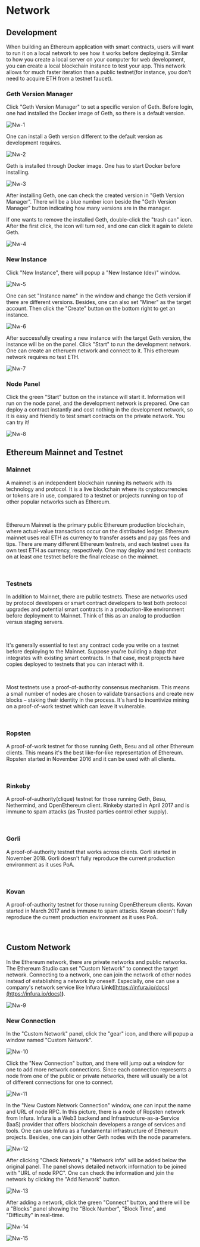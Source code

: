 # Network

## Development

When building an Ethereum application with smart contracts, users will want to run it on a local network to see how it works before deploying it. Similar to how you create a local server on your computer for web development, you can create a local blockchain instance to test your app. This network allows for much faster iteration than a public testnet(for instance, you don't need to acquire ETH from a testnet faucet).

### Geth Version Manager

Click "Geth Version Manager" to set a specific version of Geth. Before login, one had installed the Docker image of Geth, so there is a default version.

![Nw-1](Nw-1.png)

One can install a Geth version different to the default version as development requires.

![Nw-2](Nw-2.png)

Geth is installed through Docker image. One has to start Docker before installing.

![Nw-3](Nw-3.png)

After installing Geth, one can check the created version in "Geth Version Manager". There will be a blue number icon beside the "Geth Version Manager" button indicating how many versions are in the manager.

If one wants to remove the installed Geth, double-click the "trash can" icon. After the first click, the icon will turn red, and one can click it again to delete Geth.

![Nw-4](Nw-4.png)

### New Instance

Click "New Instance", there will popup a "New Instance (dev)" window.

![Nw-5](Nw-5.png)

One can set "Instance name" in the window and change the Geth version if there are different versions. Besides, one can also set "Miner" as the target account. Then click the "Create" button on the bottom right to get an instance.

![Nw-6](Nw-6.png)

After successfully creating a new instance with the target Geth version, the instance will be on the panel. Click "Start" to run the development network. One can create an etheruem network and connect to it. This ethereum network requires no test ETH.

![Nw-7](Nw-7.png)

### Node Panel

Click the green "Start" button on the instance will start it. Information will run on the node panel, and the development network is prepared. One can deploy a contract instantly and cost nothing in the development network, so it is easy and friendly to test smart contracts on the private network. You can try it!

![Nw-8](Nw-8.png)


## Ethereum Mainnet and Testnet

### Mainnet

A mainnet is an independent blockchain running its network with its technology and protocol. It is a live blockchain where its cryptocurrencies or tokens are in use, compared to a testnet or projects running on top of other popular networks such as Ethereum.

 

Ethereum Mainnet is the primary public Ethereum production blockchain, where actual-value transactions occur on the distributed ledger. Ethereum mainnet uses real ETH as currency to transfer assets and pay gas fees and tips. There are many different Ethereum testnets, and each testnet uses its own test ETH as currency, respectively. One may deploy and test contracts on at least one testnet before the final release on the mainnet.

 

### Testnets

In addition to Mainnet, there are public testnets. These are networks used by protocol developers or smart contract developers to test both protocol upgrades and potential smart contracts in a production-like environment before deployment to Mainnet. Think of this as an analog to production versus staging servers.

 

It's generally essential to test any contract code you write on a testnet before deploying to the Mainnet. Suppose you're building a dapp that integrates with existing smart contracts. In that case, most projects have copies deployed to testnets that you can interact with it.

 

Most testnets use a proof-of-authority consensus mechanism. This means a small number of nodes are chosen to validate transactions and create new blocks – staking their identity in the process. It's hard to incentivize mining on a proof-of-work testnet which can leave it vulnerable.

 

### Ropsten

A proof-of-work testnet for those running Geth, Besu and all other Ethereum clients. This means it's the best like-for-like representation of Ethereum. Ropsten started in November 2016 and it can be used with all clients.

 

### Rinkeby

A proof-of-authority(clique) testnet for those running Geth, Besu, Nethermind, and OpenEthereum client. Rinkeby started in April 2017 and is immune to spam attacks (as Trusted parties control ether supply).

 

### Gorli

A proof-of-authority testnet that works across clients. Gorli started in November 2018. Gorli doesn't fully reproduce the current production environment as it uses PoA.

 

### Kovan

A proof-of-authority testnet for those running OpenEthereum clients. Kovan started in March 2017 and is immune to spam attacks. Kovan doesn't fully reproduce the current production environment as it uses PoA.

 

## Custom Network

In the Ethereum network, there are private networks and public networks. The Ethereum Studio can set "Custom Network" to connect the target network. Connecting to a network, one can join the network of other nodes instead of establishing a network by oneself. Especially, one can use a company's network service like Infura **Link(**[https://infura.io/docs](https://infura.io/docs)**)**.


![Nw-9](Nw-9.png)


### New Connection

In the "Custom Network" panel, click the "gear" icon, and there will popup a window named "Custom Network".

![Nw-10](Nw-10.png)

Click the "New Connection" button, and there will jump out a window for one to add more network connections. Since each connection represents a node from one of the public or private networks, there will usually be a lot of different connections for one to connect.

![Nw-11](Nw-10.png)

In the "New Custom Network Connection" window, one can input the name and URL of node RPC. In this picture, there is a node of Ropsten network from Infura. Infura is a Web3 backend and Infrastructure-as-a-Service (IaaS) provider that offers blockchain developers a range of services and tools. One can use Infura as a fundamental infrastructure of Ethereum projects. Besides, one can join other Geth nodes with the node parameters.

![Nw-12](Nw-12.png)

After clicking "Check Network," a "Network info" will be added below the original panel. The panel shows detailed network information to be joined with "URL of node RPC". One can check the information and join the network by clicking the "Add Network" button.

![Nw-13](Nw-13.png)

After adding a network, click the green "Connect" button, and there will be a "Blocks" panel showing the "Block Number", "Block Time", and "Difficulty" in real-time.

![Nw-14](Nw-14.png)

![Nw-15](Nw-15.png)
